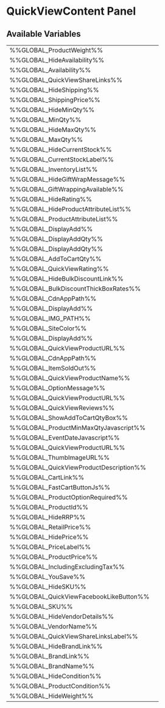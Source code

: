 # <span class="jumptarget"> QuickViewContent Panel </span>

## <span class="jumptarget"> Available Variables </span>
|||
|---|---|
| %%GLOBAL_ProductWeight%% |
| %%GLOBAL_HideAvailability%% |
| %%GLOBAL_Availability%% |
| %%GLOBAL_QuickViewShareLinks%% |
| %%GLOBAL_HideShipping%% |
| %%GLOBAL_ShippingPrice%% |
| %%GLOBAL_HideMinQty%% |
| %%GLOBAL_MinQty%% |
| %%GLOBAL_HideMaxQty%% |
| %%GLOBAL_MaxQty%% |
| %%GLOBAL_HideCurrentStock%% |
| %%GLOBAL_CurrentStockLabel%% |
| %%GLOBAL_InventoryList%% |
| %%GLOBAL_HideGiftWrapMessage%% |
| %%GLOBAL_GiftWrappingAvailable%% |
| %%GLOBAL_HideRating%% |
| %%GLOBAL_HideProductAttributeList%% |
| %%GLOBAL_ProductAttributeList%% |
| %%GLOBAL_DisplayAdd%% |
| %%GLOBAL_DisplayAddQty%% |
| %%GLOBAL_DisplayAddQty%% |
| %%GLOBAL_AddToCartQty%% |
| %%GLOBAL_QuickViewRating%% |
| %%GLOBAL_HideBulkDiscountLink%% |
| %%GLOBAL_BulkDiscountThickBoxRates%% |
| %%GLOBAL_CdnAppPath%% |
| %%GLOBAL_DisplayAdd%% |
| %%GLOBAL_IMG_PATH%% |
| %%GLOBAL_SiteColor%% |
| %%GLOBAL_DisplayAdd%% |
| %%GLOBAL_QuickViewProductURL%% |
| %%GLOBAL_CdnAppPath%% |
| %%GLOBAL_ItemSoldOut%% |
| %%GLOBAL_QuickViewProductName%% |
| %%GLOBAL_OptionMessage%% |
| %%GLOBAL_QuickViewProductURL%% |
| %%GLOBAL_QuickViewReviews%% |
| %%GLOBAL_ShowAddToCartQtyBox%% |
| %%GLOBAL_ProductMinMaxQtyJavascript%% |
| %%GLOBAL_EventDateJavascript%% |
| %%GLOBAL_QuickViewProductURL%% |
| %%GLOBAL_ThumbImageURL%% |
| %%GLOBAL_QuickViewProductDescription%% |
| %%GLOBAL_CartLink%% |
| %%GLOBAL_FastCartButtonJs%% |
| %%GLOBAL_ProductOptionRequired%% |
| %%GLOBAL_ProductId%% |
| %%GLOBAL_HideRRP%% |
| %%GLOBAL_RetailPrice%% |
| %%GLOBAL_HidePrice%% |
| %%GLOBAL_PriceLabel%% |
| %%GLOBAL_ProductPrice%% |
| %%GLOBAL_IncludingExcludingTax%% |
| %%GLOBAL_YouSave%% |
| %%GLOBAL_HideSKU%% |
| %%GLOBAL_QuickViewFacebookLikeButton%% |
| %%GLOBAL_SKU%% |
| %%GLOBAL_HideVendorDetails%% |
| %%GLOBAL_VendorName%% |
| %%GLOBAL_QuickViewShareLinksLabel%% |
| %%GLOBAL_HideBrandLink%% |
| %%GLOBAL_BrandLink%% |
| %%GLOBAL_BrandName%% |
| %%GLOBAL_HideCondition%% |
| %%GLOBAL_ProductCondition%% |
| %%GLOBAL_HideWeight%% |
